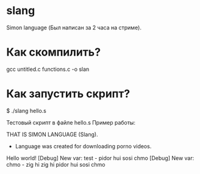 # slang
Simon language (Был написан за 2 часа на стриме).

# Как скомпилить?
gcc untitled.c functions.c -o slan

# Как запустить скрипт?
$ ./slang hello.s

Тестовый скрипт в файле hello.s
Пример работы:

THAT IS SIMON LANGUAGE (Slang).
* Language was created for downloading porno videos.
 
 
Hello world!
[Debug] New var: test - pidor hui sosi chmo
[Debug] New var: chmo - zig hi
zig hi
pidor hui sosi chmo
